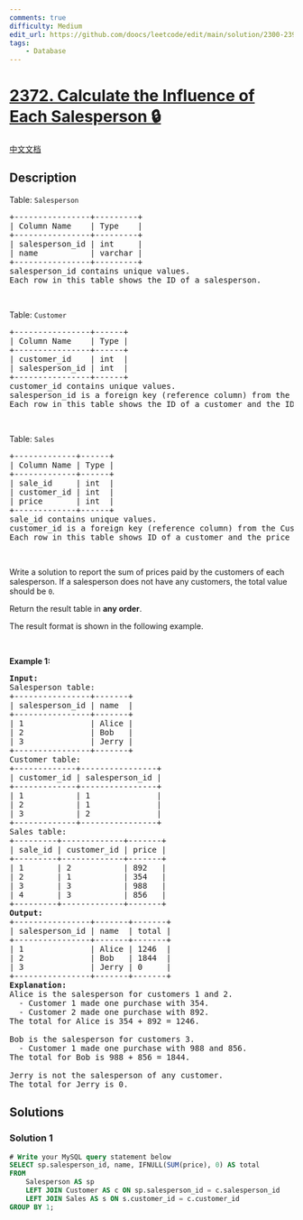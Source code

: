 ```yaml
---
comments: true
difficulty: Medium
edit_url: https://github.com/doocs/leetcode/edit/main/solution/2300-2399/2372.Calculate%20the%20Influence%20of%20Each%20Salesperson/README_EN.md
tags:
    - Database
---
```


<!-- problem:start -->

# [2372. Calculate the Influence of Each Salesperson 🔒](https://leetcode.com/problems/calculate-the-influence-of-each-salesperson)

[中文文档](/solution/2300-2399/2372.Calculate%20the%20Influence%20of%20Each%20Salesperson/README.md)

## Description

<p>Table: <code>Salesperson</code></p>

<pre>
+----------------+---------+
| Column Name    | Type    |
+----------------+---------+
| salesperson_id | int     |
| name           | varchar |
+----------------+---------+
salesperson_id contains unique values.
Each row in this table shows the ID of a salesperson.
</pre>

<p>&nbsp;</p>

<p>Table: <code>Customer</code></p>

<pre>
+----------------+------+
| Column Name    | Type |
+----------------+------+
| customer_id    | int  |
| salesperson_id | int  |
+----------------+------+
customer_id contains unique values.
salesperson_id is a foreign key (reference column) from the Salesperson table.
Each row in this table shows the ID of a customer and the ID of the salesperson. 
</pre>

<p>&nbsp;</p>

<p>Table: <code>Sales</code></p>

<pre>
+-------------+------+
| Column Name | Type |
+-------------+------+
| sale_id     | int  |
| customer_id | int  |
| price       | int  |
+-------------+------+
sale_id contains unique values.
customer_id is a foreign key (reference column) from the Customer table.
Each row in this table shows ID of a customer and the price they paid for the sale with sale_id.
</pre>

<p>&nbsp;</p>

<p>Write a solution to report the sum of prices paid by the customers of each salesperson. If a salesperson does not have any customers, the total value should be <code>0</code>.</p>

<p>Return the result table in <strong>any order</strong>.</p>

<p>The&nbsp;result format is shown in the following example.</p>

<p>&nbsp;</p>
<p><strong class="example">Example 1:</strong></p>

<pre>
<strong>Input:</strong> 
Salesperson table:
+----------------+-------+
| salesperson_id | name  |
+----------------+-------+
| 1              | Alice |
| 2              | Bob   |
| 3              | Jerry |
+----------------+-------+
Customer table:
+-------------+----------------+
| customer_id | salesperson_id |
+-------------+----------------+
| 1           | 1              |
| 2           | 1              |
| 3           | 2              |
+-------------+----------------+
Sales table:
+---------+-------------+-------+
| sale_id | customer_id | price |
+---------+-------------+-------+
| 1       | 2           | 892   |
| 2       | 1           | 354   |
| 3       | 3           | 988   |
| 4       | 3           | 856   |
+---------+-------------+-------+
<strong>Output:</strong> 
+----------------+-------+-------+
| salesperson_id | name  | total |
+----------------+-------+-------+
| 1              | Alice | 1246  |
| 2              | Bob   | 1844  |
| 3              | Jerry | 0     |
+----------------+-------+-------+
<strong>Explanation:</strong> 
Alice is the salesperson for customers 1 and 2.
  - Customer 1 made one purchase with 354.
  - Customer 2 made one purchase with 892.
The total for Alice is 354 + 892 = 1246.

Bob is the salesperson for customers 3.
  - Customer 1 made one purchase with 988 and 856.
The total for Bob is 988 + 856 = 1844.

Jerry is not the salesperson of any customer.
The total for Jerry is 0.
</pre>

## Solutions

<!-- solution:start -->

### Solution 1

<!-- tabs:start -->

```sql
# Write your MySQL query statement below
SELECT sp.salesperson_id, name, IFNULL(SUM(price), 0) AS total
FROM
    Salesperson AS sp
    LEFT JOIN Customer AS c ON sp.salesperson_id = c.salesperson_id
    LEFT JOIN Sales AS s ON s.customer_id = c.customer_id
GROUP BY 1;
```

<!-- tabs:end -->

<!-- solution:end -->

<!-- problem:end -->
